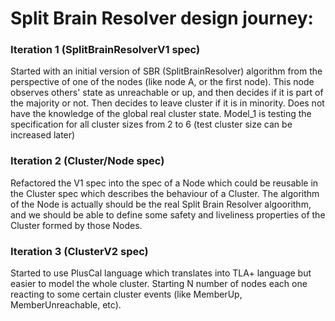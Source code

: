 Split Brain Resolver design journey:
====================================

### Iteration 1 (SplitBrainResolverV1 spec)
Started with an initial version of SBR (SplitBrainResolver) algorithm from the perspective of one of the nodes (like node A, or the first node).
This node observes others' state as unreachable or up, and then decides if it is part of the majority or not. 
Then decides to leave cluster if it is in minority. Does not have the knowledge of the global real cluster state.
Model_1 is testing the specification for all cluster sizes from 2 to 6 (test cluster size can be increased later)

### Iteration 2 (Cluster/Node spec)
Refactored the V1 spec into the spec of a Node which could be reusable in the Cluster spec which describes the behaviour of a Cluster.
The algorithm of the Node is actually should be the real Split Brain Resolver algoorithm, and we should be able to define some safety and liveliness properties of the Cluster formed by those Nodes.

### Iteration 3 (ClusterV2 spec)
Started to use PlusCal language which translates into TLA+ language but easier to model the whole cluster. Starting N number of nodes each one reacting to some certain cluster events (like MemberUp, MemberUnreachable, etc).